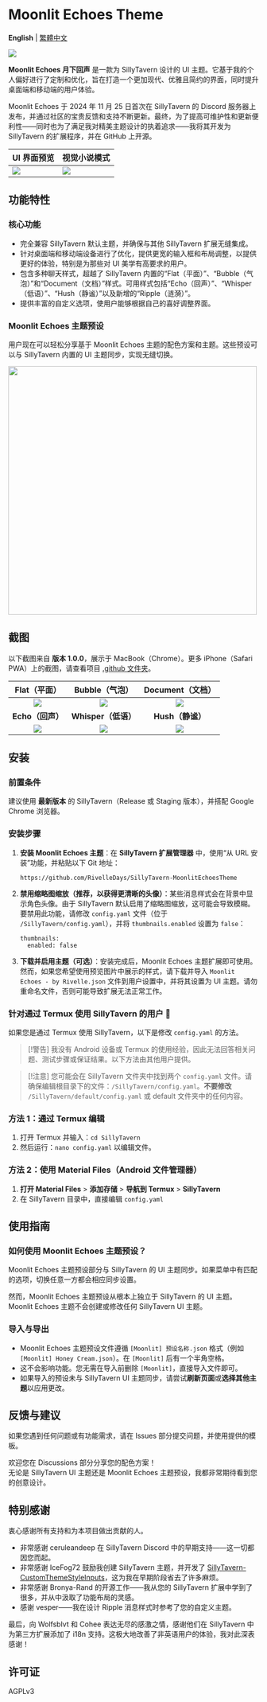 # Moonlit Echoes Theme

**English** | [繁體中文](https://github.com/RivelleDays/SillyTavern-MoonlitEchoesTheme/blob/main/.github/README-zh_Hant.md)

![](https://github.com/RivelleDays/SillyTavern-MoonlitEchoesTheme/blob/main/.github/chat_screen_demo_preview.jpg)

**Moonlit Echoes 月下回声** 是一款为 SillyTavern 设计的 UI 主题。它基于我的个人偏好进行了定制和优化，旨在打造一个更加现代、优雅且简约的界面，同时提升桌面端和移动端的用户体验。

Moonlit Echoes 于 2024 年 11 月 25 日首次在 SillyTavern 的 Discord 服务器上发布，并通过社区的宝贵反馈和支持不断更新。最终，为了提高可维护性和更新便利性——同时也为了满足我对精美主题设计的执着追求——我将其开发为 SillyTavern 的扩展程序，并在 GitHub 上开源。

| UI 界面预览 | 视觉小说模式 |
|----------------------|-------------------|
| ![](https://github.com/RivelleDays/SillyTavern-MoonlitEchoesTheme/blob/main/.github/ui_overview_preview.jpg)     | ![](https://github.com/RivelleDays/SillyTavern-MoonlitEchoesTheme/blob/main/.github/visual_novel_mode_preview.jpg)    |

## 功能特性

### 核心功能
- 完全兼容 SillyTavern 默认主题，并确保与其他 SillyTavern 扩展无缝集成。
- 针对桌面端和移动端设备进行了优化，提供更宽的输入框和布局调整，以提供更好的体验，特别是为那些对 UI 美学有高要求的用户。
- 包含多种聊天样式，超越了 SillyTavern 内置的“Flat（平面）”、“Bubble（气泡）”和“Document（文档）”样式。可用样式包括“Echo（回声）”、“Whisper（低语）”、“Hush（静谧）”以及新增的“Ripple（涟漪）”。
- 提供丰富的自定义选项，使用户能够根据自己的喜好调整界面。

### Moonlit Echoes 主题预设
用户现在可以轻松分享基于 Moonlit Echoes 主题的配色方案和主题。这些预设可以与 SillyTavern 内置的 UI 主题同步，实现无缝切换。

<img src="https://github.com/RivelleDays/SillyTavern-MoonlitEchoesTheme/blob/main/.github/Moonlit%20Echoes%20Theme%20Presets.png" width="500">

## 截图
以下截图来自 **版本 1.0.0**，展示于 MacBook（Chrome）。更多 iPhone（Safari PWA）上的截图，请查看项目 [.github 文件夹](https://github.com/RivelleDays/SillyTavern-MoonlitEchoesTheme/tree/main/.github)。

| **Flat（平面）** | **Bubble（气泡）** | **Document（文档）** |
|:------:|:--------:|:----------:|
| ![](https://github.com/RivelleDays/SillyTavern-MoonlitEchoesTheme/blob/main/.github/chat_style_flat_preview.jpg) | ![](https://github.com/RivelleDays/SillyTavern-MoonlitEchoesTheme/blob/main/.github/chat_style_bubble_preview.jpg) | ![](https://github.com/RivelleDays/SillyTavern-MoonlitEchoesTheme/blob/main/.github/chat_style_document_preview.jpg) |
| **Echo（回声）** | **Whisper（低语）** | **Hush（静谧）** |
| ![](https://github.com/RivelleDays/SillyTavern-MoonlitEchoesTheme/blob/main/.github/chat_style_echo_preview.jpg) | ![](https://github.com/RivelleDays/SillyTavern-MoonlitEchoesTheme/blob/main/.github/chat_style_whisper_preview.jpg) | ![](https://github.com/RivelleDays/SillyTavern-MoonlitEchoesTheme/blob/main/.github/chat_style_hush_preview.jpg) |

## 安装
### 前置条件
建议使用 **最新版本** 的 SillyTavern（Release 或 Staging 版本），并搭配 Google Chrome 浏览器。

### 安装步骤
1. **安装 Moonlit Echoes 主题**：在 **SillyTavern 扩展管理器** 中，使用“从 URL 安装”功能，并粘贴以下 Git 地址：
   ```
   https://github.com/RivelleDays/SillyTavern-MoonlitEchoesTheme
   ```
2. **禁用缩略图缩放（推荐，以获得更清晰的头像）**：某些消息样式会在背景中显示角色头像。由于 SillyTavern 默认启用了缩略图缩放，这可能会导致模糊。要禁用此功能，请修改 `config.yaml` 文件（位于 `/SillyTavern/config.yaml`），并将 `thumbnails.enabled` 设置为 `false`：
   ```
   thumbnails:
     enabled: false
   ```
3. **下载并启用主题（可选）**：安装完成后，Moonlit Echoes 主题扩展即可使用。然而，如果您希望使用预览图片中展示的样式，请下载并导入 `Moonlit Echoes - by Rivelle.json` 文件到用户设置中，并将其设置为 UI 主题。请勿重命名文件，否则可能导致扩展无法正常工作。

### 针对通过 Termux 使用 SillyTavern 的用户 📱
如果您是通过 Termux 使用 SillyTavern，以下是修改 `config.yaml` 的方法。

> [!警告]
> 我没有 Android 设备或 Termux 的使用经验，因此无法回答相关问题、测试步骤或保证结果。以下方法由其他用户提供。

> [!注意]
> 您可能会在 SillyTavern 文件夹中找到两个 `config.yaml` 文件。请确保编辑根目录下的文件：`/SillyTavern/config.yaml`。**不要修改** `/SillyTavern/default/config.yaml` 或 default 文件夹中的任何内容。

### 方法 1：通过 Termux 编辑
1. 打开 Termux 并输入：`cd SillyTavern`
2. 然后运行：`nano config.yaml` 以编辑文件。

### 方法 2：使用 Material Files（Android 文件管理器）
1. **打开 Material Files** > **添加存储** > **导航到 Termux** > **SillyTavern**
2. 在 SillyTavern 目录中，直接编辑 `config.yaml`

## 使用指南

### 如何使用 Moonlit Echoes 主题预设？
Moonlit Echoes 主题预设部分与 SillyTavern 的 UI 主题同步。如果菜单中有匹配的选项，切换任意一方都会相应同步设置。

然而，Moonlit Echoes 主题预设从根本上独立于 SillyTavern 的 UI 主题。Moonlit Echoes 主题不会创建或修改任何 SillyTavern UI 主题。

### 导入与导出
- Moonlit Echoes 主题预设文件遵循 `[Moonlit] 预设名称.json` 格式（例如 `[Moonlit] Honey Cream.json`）。在 `[Moonlit]` 后有一个半角空格。
- 这不会影响功能。您无需在导入前删除 `[Moonlit]`，直接导入文件即可。
- 如果导入的预设未与 SillyTavern UI 主题同步，请尝试**刷新页面**或**选择其他主题**以应用更改。

## 反馈与建议
如果您遇到任何问题或有功能需求，请在 Issues 部分提交问题，并使用提供的模板。

欢迎您在 Discussions 部分分享您的配色方案！<br>
无论是 SillyTavern UI 主题还是 Moonlit Echoes 主题预设，我都非常期待看到您的创意设计。

## 特别感谢

衷心感谢所有支持和为本项目做出贡献的人。

- 非常感谢 ceruleandeep 在 SillyTavern Discord 中的早期支持——这一切都因您而起。
- 非常感谢 IceFog72 鼓励我创建 SillyTavern 主题，并开发了 [SillyTavern-CustomThemeStyleInputs](https://github.com/RivelleDays/SillyTavern-MoonlitEchoesTheme)，这为我在早期阶段省去了许多麻烦。
- 非常感谢 Bronya-Rand 的开源工作——我从您的 SillyTavern 扩展中学到了很多，并从中汲取了功能布局的灵感。
- 感谢 vesper——我在设计 Ripple 消息样式时参考了您的自定义主题。

最后，向 Wolfsblvt 和 Cohee 表达无尽的感激之情，感谢他们在 SillyTavern 中为第三方扩展添加了 i18n 支持。这极大地改善了非英语用户的体验，我对此深表感谢！

## 许可证
AGPLv3
